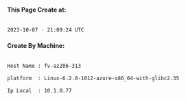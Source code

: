 
   
#### This Page Create at:

```bash

2023-10-07 - 21:09:24 UTC

```

#### Create By Machine:

```bash

Host Name : fv-az206-313

platform  : Linux-6.2.0-1012-azure-x86_64-with-glibc2.35

Ip Local  : 10.1.0.77

```

